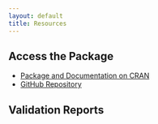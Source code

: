 ```yaml
---
layout: default
title: Resources
---
```


## Access the Package

- [Package and Documentation on CRAN](https://cran.r-project.org/web/packages/trtswitch/index.html)
- [GitHub Repository](https://github.com/kaifenglu/trtswitchuser-guide)

## Validation Reports 


